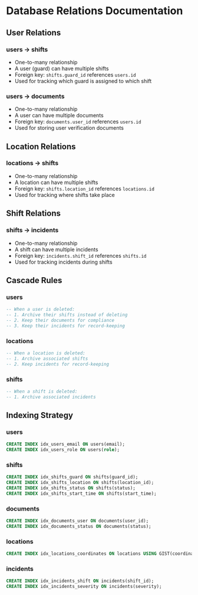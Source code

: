 # Database Relations Documentation

## User Relations

### users -> shifts
- One-to-many relationship
- A user (guard) can have multiple shifts
- Foreign key: `shifts.guard_id` references `users.id`
- Used for tracking which guard is assigned to which shift

### users -> documents
- One-to-many relationship
- A user can have multiple documents
- Foreign key: `documents.user_id` references `users.id`
- Used for storing user verification documents

## Location Relations

### locations -> shifts
- One-to-many relationship
- A location can have multiple shifts
- Foreign key: `shifts.location_id` references `locations.id`
- Used for tracking where shifts take place

## Shift Relations

### shifts -> incidents
- One-to-many relationship
- A shift can have multiple incidents
- Foreign key: `incidents.shift_id` references `shifts.id`
- Used for tracking incidents during shifts

## Cascade Rules

### users
```sql
-- When a user is deleted:
-- 1. Archive their shifts instead of deleting
-- 2. Keep their documents for compliance
-- 3. Keep their incidents for record-keeping
```

### locations
```sql
-- When a location is deleted:
-- 1. Archive associated shifts
-- 2. Keep incidents for record-keeping
```

### shifts
```sql
-- When a shift is deleted:
-- 1. Archive associated incidents
```

## Indexing Strategy

### users
```sql
CREATE INDEX idx_users_email ON users(email);
CREATE INDEX idx_users_role ON users(role);
```

### shifts
```sql
CREATE INDEX idx_shifts_guard ON shifts(guard_id);
CREATE INDEX idx_shifts_location ON shifts(location_id);
CREATE INDEX idx_shifts_status ON shifts(status);
CREATE INDEX idx_shifts_start_time ON shifts(start_time);
```

### documents
```sql
CREATE INDEX idx_documents_user ON documents(user_id);
CREATE INDEX idx_documents_status ON documents(status);
```

### locations
```sql
CREATE INDEX idx_locations_coordinates ON locations USING GIST(coordinates);
```

### incidents
```sql
CREATE INDEX idx_incidents_shift ON incidents(shift_id);
CREATE INDEX idx_incidents_severity ON incidents(severity);
```